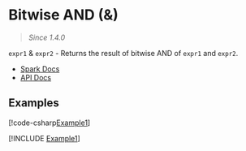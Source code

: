 ﻿# Bitwise AND (&)

> _Since 1.4.0_

`expr1` & `expr2` - Returns the result of bitwise AND of `expr1` and `expr2`.

* [Spark Docs](https://spark.apache.org/docs/latest/api/sql/index.html#_4)
* [API Docs](xref:TypedSpark.NET.Columns.TypedIntegralColumn`3.op_BitwiseAnd*)

## Examples

[!code-csharp[Example1](../../../TypedSpark.NET.Tests/Examples/BitwiseAnd.cs#Example1)]

[!INCLUDE [Example1](../../../TypedSpark.NET.Tests/Examples/__examples__/BitwiseAnd.Case1.md)]
